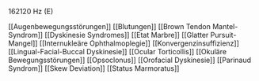 162120 Hz (E)

[[Augenbewegungsstörungen]]
[[Blutungen]]
[[Brown Tendon Mantel-Syndrom]]
[[Dyskinesie Syndromes]]
[[Etat Marbre]]
[[Glatter Pursuit-Mangel]]
[[Internukleäre Ophthalmoplegie]]
[[Konvergenzinsuffizienz]]
[[Lingual-Facial-Buccal Dyskinesie]]
[[Ocular Torticollis]]
[[Okuläre Bewegungsstörungen]]
[[Opsoclonus]]
[[Orofacial Dyskinesie]]
[[Parinaud Syndrom]]
[[Skew Deviation]]
[[Status Marmoratus]]